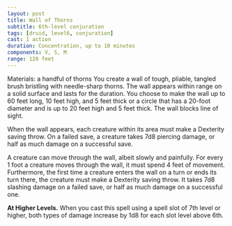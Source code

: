 ```yaml
---
layout: post
title: Wall of Thorns
subtitle: 6th-level conjuration
tags: [druid, level6, conjuration]
cast: 1 action
duration: Concentration, up to 10 minutes
components: V, S, M
range: 120 feet
---
```

Materials: a handful of thorns
You create a wall of tough, pliable, tangled brush bristling with needle-sharp thorns. The wall appears within range on a solid surface and lasts for the duration. You choose to make the wall up to 60 feet long, 10 feet high, and 5 feet thick or a circle that has a 20-foot diameter and is up to 20 feet high and 5 feet thick. The wall blocks line of sight.

When the wall appears, each creature within its area must make a Dexterity saving throw. On a failed save, a creature takes 7d8 piercing damage, or half as much damage on a successful save.

A creature can move through the wall, albeit slowly and painfully. For every 1 foot a creature moves through the wall, it must spend 4 feet of movement. Furthermore, the first time a creature enters the wall on a turn or ends its turn there, the creature must make a Dexterity saving throw. It takes 7d8 slashing damage on a failed save, or half as much damage on a successful one.

**At Higher Levels.** When you cast this spell using a spell slot of 7th level or higher, both types of damage increase by 1d8 for each slot level above 6th.